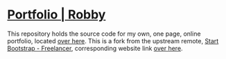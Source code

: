 # [Portfolio | Robby](https://robbyrenz.github.io/portfolio/)

This repository holds the source code for my own, one page, online portfolio, located [over here](https://robbyrenz.github.io/portfolio/). This is a fork from the upstream remote, [Start Bootstrap - Freelancer](https://github.com/StartBootstrap/startbootstrap-freelancer), corresponding website link [over here](https://startbootstrap.com/theme/freelancer/).
